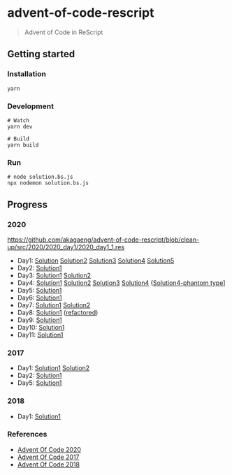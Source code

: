 # advent-of-code-rescript

> Advent of Code in ReScript

## Getting started

### Installation

```shell script
yarn
```

### Development

```shell script
# Watch
yarn dev

# Build
yarn build
```

### Run

```shell script
# node solution.bs.js
npx nodemon solution.bs.js
```

## Progress

### 2020
https://github.com/akagaeng/advent-of-code-rescript/blob/clean-up/src/2020/2020_day1/2020_day1_1.res

* Day1: [Solution](./src/2020/2020_day1/2020_day1_1.res) [Solution2](./src/2020/2020_day1/2020_day1_2.res) [Solution3](./src/2020/2020_day1/2020_day1_3.res) [Solution4](./src/2020/2020_day1/2020_day1_4.res) [Solution5](./src/2020/2020_day1/2020_day1_5.res)
* Day2: [Solution1](./src/2020/2020_day2/2020_day2_1.res)
* Day3: [Solution1](./src/2020/2020_day3/2020_day3_1.res) [Solution2](./src/2020/2020_day3/2020_day3_2.res)
* Day4: [Solution1](./src/2020/2020_day4/2020_day4_1.res) [Solution2](./src/2020/2020_day4/2020_day4_2.res) [Solution3](./src/2020/2020_day4/2020_day4_3.res) [Solution4](./src/2020/2020_day4/2020_day4_4.res) ([Solution4-phantom type](./src/2020/2020_day4/2020_day4_4_phantom_type.res)]
* Day5: [Solution1](./src/2020/2020_day5/2020_day5_1.res)
* Day6: [Solution1](./src/2020/2020_day6/2020_day6_1.res)
* Day7: [Solution1](./src/2020/2020_day7/2020_day7_1.res) [Solution2](./src/2020/2020_day7/2020_day7_2.res)
* Day8: [Solution1](./src/2020/2020_day8/2020_day8_1.res) ([refactored](./src/2020/2020_day8/2020_day8_1_refactor.res))
* Day9: [Solution1](./src/2020/2020_day9/2020_day9_1.res)
* Day10: [Solution1](./src/2020/2020_day10/2020_day10_1.res)
* Day11: [Solution1](./src/2020/2020_day11/2020_day11_1.res)

### 2017
* Day1: [Solution1](./src/2017/2017_day1/2017_day1_1.res) [Solution2](./src/2017/2017_day1/2017_day1_2.res)
* Day2: [Solution1](./src/2017/2017_day2/2017_day2.res)
* Day5: [Solution1](./src/2017/2017_day5/2017_day5.res)
### 2018
* Day1: [Solution1](./src/2018/2018_day1/2018_day1.res)

### References
* [Advent Of Code 2020](https://adventofcode.com/2020)
* [Advent Of Code 2017](https://adventofcode.com/2017)
* [Advent Of Code 2018](https://adventofcode.com/2018)
